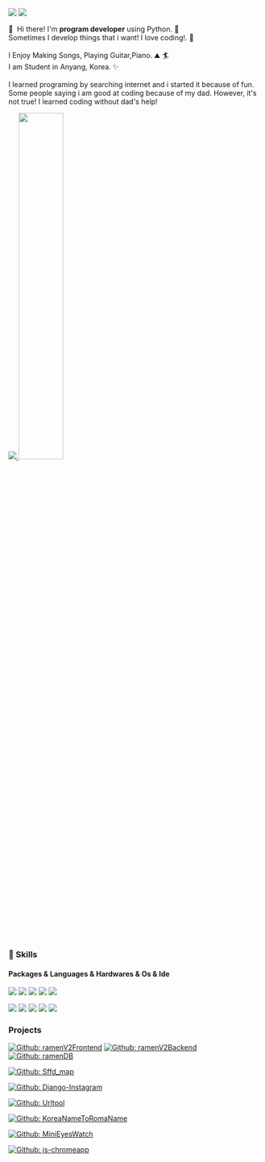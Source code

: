 <p>
  <a href="mailto:appoung@naver.com"><img src="https://img.shields.io/badge/appoung@naver.com-03C75A?style=flat-square&logo=naver&logoColor=white&link=mailto:appoung@naver.com"/></a>
  <a href="https://youtube.com/c/%ED%95%9C%EB%B3%91%EC%A4%80tv" target="_blank"><img src="https://img.shields.io/badge/한병준tv-FF0000?style=flat-square&logo=Youtube&logoColor=white"/></a>
</p>

<p>
  👋&nbsp; Hi there! I'm <b>program developer</b> using Python. 🚀<br/>
  Sometimes I develop things that i want! I love coding!. 💖<br/><br/>
  I Enjoy Making Songs, Playing Guitar,Piano. ⛰ 🏄<br/>
  I am Student in Anyang, Korea. ✨ <br/><br/>
  I learned programing by searching internet and i started it because of fun.
  Some people saying i am good at coding because of my dad. However, it's not true! I learned coding without dad's help!
</p>



<a href="s">
  <img src="https://github-readme-stats.vercel.app/api/top-langs/?username=appoung&exclude_repo=dkssud8150.github.io&layout=compact&theme=tokyonight" />
</a>
<a href="s">
  <img src="https://github-readme-stats.vercel.app/api?username=appoung&theme=tokyonight&show_icons=true" width="42%" />
</a>



### 💪 Skills
#### Packages & Languages & Hardwares & Os & Ide
<p>
  <img src="https://img.shields.io/badge/Python-CAE7B9?style=flat-square&logo=Python&logoColor=white"/>
  <img src="https://img.shields.io/badge/Flask-F3DE8A?style=flat-square&logo=Flask&logoColor=white"/>
  <img src="https://img.shields.io/badge/Django-EB9486?style=flat-square&logo=Django&logoColor=white"/>
  <img src="https://img.shields.io/badge/Html5-7E7F9A?style=flat-square&logo=Html5&logoColor=white"/>
  <img src="https://img.shields.io/badge/Sqlite-97A7B3?style=flat-square&logo=SQLite&logoColor=white"/>
</p>
<p>
  <img src="https://img.shields.io/badge/RaspberryPi-EF476F?style=flat-square&logo=Raspberry Pi&logoColor=white"/> 
  <img src="https://img.shields.io/badge/Ubuntu-06D6A0?style=flat-square&logo=Ubuntu&logoColor=white"/>
  <img src="https://img.shields.io/badge/Arduino-1B9AAA?style=flat-square&logo=Arduino&logoColor=white"/>
  

  <img src="https://img.shields.io/badge/Vim-FFC43D?style=flat-square&logo=Vim&logoColor=white"/>
  <img src="https://img.shields.io/badge/Vscode-3590F3?style=flat-square&logo=Visual Studio Code&logoColor=white"/>
</p>

### Projects
[![Github: ramenV2Frontend](https://img.shields.io/badge/Github-ramenV2Frontend-6528F7.svg)](https://github.com/ByeongJunHan/ramen_storage_frontend)
[![Github: ramenV2Backend](https://img.shields.io/badge/Github-ramenV2Backend-6528F7.svg)](https://github.com/ByeongJunHan/ramen_storage_backend)
[![Github: ramenDB](https://img.shields.io/badge/Github-ramenDB-F5FFC6.svg)](https://github.com/ByeongJunHan/ramenDB)

[![Github: Sffd_map](https://img.shields.io/badge/Github-SffdMap-B4E1FF.svg)](https://github.com/ByeongJunHan/sffd_map)

[![Github: Django-Instagram](https://img.shields.io/badge/Github-Django_Instagram-AB87FF.svg)](https://github.com/ByeongJunHan/Django_Instagram)

[![Github: Urltool](https://img.shields.io/badge/Github-UrlTool-FFACE4.svg)](https://github.com/ByeongJunHan/url-tool)

[![Github: KoreaNameToRomaName](https://img.shields.io/badge/Github-KoreaNameToRomaName-C1FF9B.svg)](https://github.com/ByeongJunHan/korea_name_to_roma_name)

[![Github: MiniEyesWatch](https://img.shields.io/badge/Github-MiniEyesWatch-8BE8CB.svg)](https://github.com/appoung/MiniEyesWatch)

[![Github: js-chromeapp](https://img.shields.io/badge/Github-jschromeapp-f0db4f.svg)](https://github.com/appoung/js-chromeapp)
